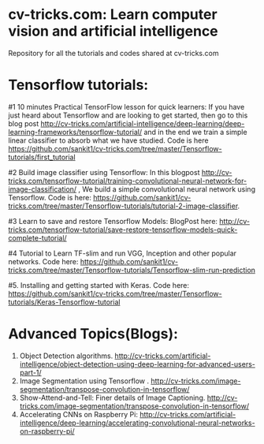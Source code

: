 # cv-tricks.com: Learn computer vision and artificial intelligence
Repository for all the tutorials and codes shared at cv-tricks.com


# Tensorflow tutorials: 

#1 10 minutes Practical TensorFlow lesson for quick learners: If you have just heard about Tensorflow and are looking to get started, then go to this blog post http://cv-tricks.com/artificial-intelligence/deep-learning/deep-learning-frameworks/tensorflow-tutorial/ and in the end we train a simple linear classifier to absorb what we have studied. Code is here https://github.com/sankit1/cv-tricks.com/tree/master/Tensorflow-tutorials/first_tutorial

#2 Build image classifier using Tensorflow: In this blogpost http://cv-tricks.com/tensorflow-tutorial/training-convolutional-neural-network-for-image-classification/ , We build a simple convolutional neural network using Tensorflow. Code is here: https://github.com/sankit1/cv-tricks.com/tree/master/Tensorflow-tutorials/tutorial-2-image-classifier. 

#3 Learn to save and restore Tensorflow Models: BlogPost here: http://cv-tricks.com/tensorflow-tutorial/save-restore-tensorflow-models-quick-complete-tutorial/

#4 Tutorial to Learn TF-slim and run VGG, Inception and other popular networks. Code here: https://github.com/sankit1/cv-tricks.com/tree/master/Tensorflow-tutorials/Tensorflow-slim-run-prediction 

#5. Installing and getting started with Keras. Code here:  https://github.com/sankit1/cv-tricks.com/tree/master/Tensorflow-tutorials/Keras-Tensorflow-tutorial

# Advanced Topics(Blogs): 

1. Object Detection algorithms. http://cv-tricks.com/artificial-intelligence/object-detection-using-deep-learning-for-advanced-users-part-1/
2. Image Segmentation using Tensorflow . http://cv-tricks.com/image-segmentation/transpose-convolution-in-tensorflow/
3. Show-Attend-and-Tell: Finer details of Image Captioning. http://cv-tricks.com/image-segmentation/transpose-convolution-in-tensorflow/
4. Accelerating CNNs on Raspberry Pi: http://cv-tricks.com/artificial-intelligence/deep-learning/accelerating-convolutional-neural-networks-on-raspberry-pi/
